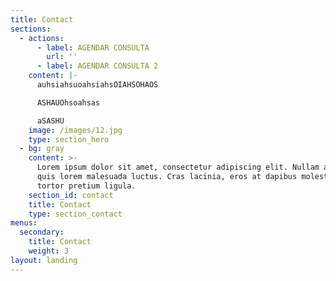 ```yaml
---
title: Contact
sections:
  - actions:
      - label: AGENDAR CONSULTA
        url: ''
      - label: AGENDAR CONSULTA 2
    content: |-
      auhsiahsuoahsiahsOIAHSOHAOS

      ASHAUOhsoahsas

      aSASHU
    image: /images/12.jpg
    type: section_hero
  - bg: gray
    content: >-
      Lorem ipsum dolor sit amet, consectetur adipiscing elit. Nullam a metus
      quis lorem malesuada luctus. Cras lacinia, eros at dapibus molestie, risus
      tortor pretium ligula.
    section_id: contact
    title: Contact
    type: section_contact
menus:
  secondary:
    title: Contact
    weight: 3
layout: landing
---
```


